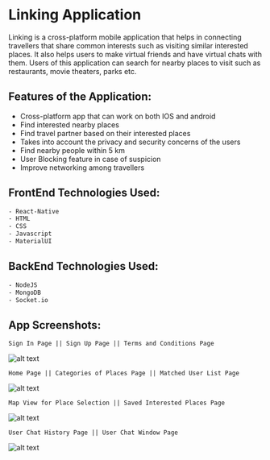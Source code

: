 # Linking Application

Linking is a cross-platform mobile application that helps in connecting travellers that share common interests such as visiting similar interested places. It also helps users to make virtual friends and have virtual chats with them. Users of this application can search for nearby places to visit such as restaurants, movie theaters, parks etc. 

## Features of the Application:
- Cross-platform app that can work on both IOS and android
- Find interested nearby places
- Find travel partner based on their interested places
- Takes into account the privacy and security concerns of the users
- Find nearby people within 5 km
- User Blocking feature in case of suspicion
- Improve networking among travellers
 

## FrontEnd Technologies Used:  

```bash
- React-Native
- HTML
- CSS
- Javascript
- MaterialUI
```
## BackEnd Technologies Used:  

```bash
- NodeJS
- MongoDB
- Socket.io
```

## App Screenshots:

```
Sign In Page || Sign Up Page || Terms and Conditions Page
```
![alt text](https://github.com/ParthLPatel/ReactjsWebsite01/blob/main/app_demo_1.png?raw=true)

```
Home Page || Categories of Places Page || Matched User List Page
```
![alt text](https://github.com/ParthLPatel/ReactjsWebsite01/blob/main/app_demo_2.png?raw=true)

```
Map View for Place Selection || Saved Interested Places Page
```
![alt text](https://github.com/ParthLPatel/ReactjsWebsite01/blob/main/app_demo_3.png?raw=true)

```
User Chat History Page || User Chat Window Page 
```
![alt text](https://github.com/ParthLPatel/ReactjsWebsite01/blob/main/app_demo_4.png?raw=true)


